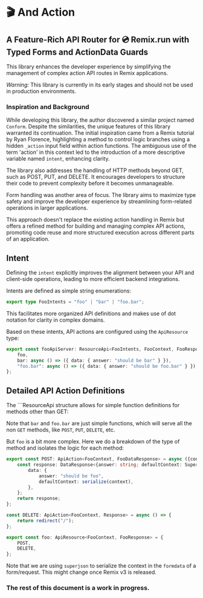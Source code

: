 # 🎬 And Action 
## A Feature-Rich API Router for 💿 Remix.run with Typed Forms and ActionData Guards 

This library enhances the developer experience by simplifying the management of complex action API routes in Remix applications.

*Warning:* This library is currently in its early stages and should not be used in production environments.

### Inspiration and Background
While developing this library, the author discovered a similar project named `Conform`. Despite the similarities, the unique features of this library warranted its continuation.
The initial inspiration came from a Remix tutorial by Ryan Florence, highlighting a method to control logic branches using a hidden `_action` input field within action functions. 
The ambiguous use of the term 'action' in this context led to the introduction of a more descriptive variable named `intent`, enhancing clarity.

The library also addresses the handling of HTTP methods beyond GET, such as POST, PUT, and DELETE. It encourages developers to structure their code to prevent complexity before it becomes unmanageable.

Form handling was another area of focus. The library aims to maximize type safety and improve the developer experience by streamlining form-related operations in larger applications.

This approach doesn't replace the existing action handling in Remix but offers a refined method for building and managing complex API actions, promoting code reuse and more structured execution across different parts of an application.

## Intent
Defining the `intent` explicitly improves the alignment between your API and client-side operations, leading to more efficient backend integrations.

Intents are defined as simple string enumerations:
```ts
export type FooIntents = "foo" | "bar" | "foo.bar";
```

This facilitates more organized API definitions and makes use of dot notation for clarity in complex domains.

Based on these intents, API actions are configured using the `ApiResource` type:

```ts
export const fooApiServer: ResourceApi<FooIntents, FooContext, FooResponse> = {
    foo,
    bar: async () => ({ data: { answer: "should be bar" } }),
    "foo.bar": async () => ({ data: { answer: "should be foo.bar" } }),
};
```

## Detailed API Action Definitions

The ```ResourceApi structure allows for simple function definitions for methods other than GET:


Note that `bar` and `foo.bar` are just simple functions, which will serve all the non `GET` methods, 
like `POST`, `PUT`, `DELETE`, etc.

But `foo` is a bit more complex. Here we do a breakdown of the type of method and isolates the logic
for each method:

```ts
export const POST: ApiAction<FooContext, FooDataResponse> = async ({context}) => {
    const response: DataResponse<{answer: string; defaultContext: SuperJSONResult;}> = {
        data: {
            answer: "should be foo",
            defaultContext: serialize(context),
        },
    };
    return response;
};

const DELETE: ApiAction<FooContext, Response> = async () => {
    return redirect("/");
};

export const foo: ApiResource<FooContext, FooResponse> = {
    POST,
    DELETE,
};
```
Note that we are using `superjson` to serialize the context in the `formdata` of a form/request. This might change once
Remix v3 is released.

### The rest of this document is a work in progress.